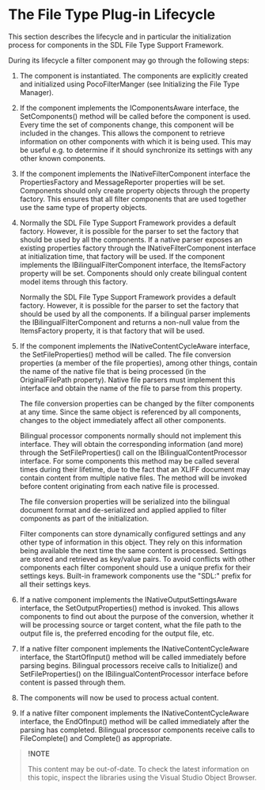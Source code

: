 The File Type Plug-in Lifecycle
==

This section describes the lifecycle and in particular the initialization process for components in the SDL File Type Support Framework.

During its lifecycle a filter component may go through the following steps:

1. The component is instantiated.
The components are explicitly created and initialized using PocoFilterManger (see Initializing the File Type Manager).

2. If the component implements the IComponentsAware interface, the SetComponents() method will be called before the component is used. Every time the set of components change, this component will be included in the changes.
This allows the component to retrieve information on other components with which it is being used. This may be useful e.g. to determine if it should synchronize its settings with any other known components.

3. If the component implements the INativeFilterComponent interface the PropertiesFactory and MessageReporter properties will be set. Components should only create property objects through the property factory. This ensures that all filter components that are used together use the same type of property objects.

4. Normally the SDL File Type Support Framework provides a default factory. However, it is possible for the parser to set the factory that should be used by all the components. If a native parser exposes an existing properties factory through the INativeFilterComponent interface at initialization time, that factory will be used.
If the component implements the IBilingualFilterComponent interface, the ItemsFactory property will be set. Components should only create bilingual content model items through this factory.

    Normally the SDL File Type Support Framework provides a default factory. However, it is possible for the parser to set the factory that should be used by all the components. If a bilingual parser implements the IBilingualFilterComponent and returns a non-null value from the ItemsFactory property, it is that factory that will be used.

5. If the component implements the INativeContentCycleAware interface, the SetFileProperties() method will be called. The file conversion properties (a member of the file properties), among other things, contain the name of the native file that is being processed (in the OriginalFilePath property). Native file parsers must implement this interface and obtain the name of the file to parse from this property.

    The file conversion properties can be changed by the filter components at any time. Since the same object is referenced by all components, changes to the object immediately affect all other components.

    Bilingual processor components normally should not implement this interface. They will obtain the corresponding information (and more) through the SetFileProperties() call on the IBilingualContentProcessor interface.
    For some components this method may be called several times during their lifetime, due to the fact that an XLIFF document may contain content from multiple native files. The method will be invoked before content originating from each native file is processed.

    The file conversion properties will be serialized into the bilingual document format and de-serialized and applied applied to filter components as part of the initialization.

    Filter components can store dynamically configured settings and any other type of information in this object. They rely on this information being available the next time the same content is processed. Settings are stored and retrieved as key/value pairs. To avoid conflicts with other components each filter component should use a unique prefix for their settings keys. Built-in framework components use the "SDL:" prefix for all their settings keys.

6. If a native component implements the INativeOutputSettingsAware interface, the SetOutputProperties() method is invoked.
This allows components to find out about the purpose of the conversion, whether it will be processing source or target content, what the file path to the output file is, the preferred encoding for the output file, etc.

7. If a native filter component implements the INativeContentCycleAware interface, the StartOfInput() method will be called immediately before parsing begins.
Bilingual processors receive calls to Initialize() and SetFileProperties() on the IBilingualContentProcessor interface before content is passed through them.

8. The components will now be used to process actual content.
9. If a native filter component implements the INativeContentCycleAware interface, the EndOfInput() method will be called immediately after the parsing has completed.
Bilingual processor components receive calls to FileComplete() and Complete() as appropriate.


>**!NOTE**
>
> This content may be out-of-date. To check the latest information on this topic, inspect the libraries using the Visual Studio Object Browser.